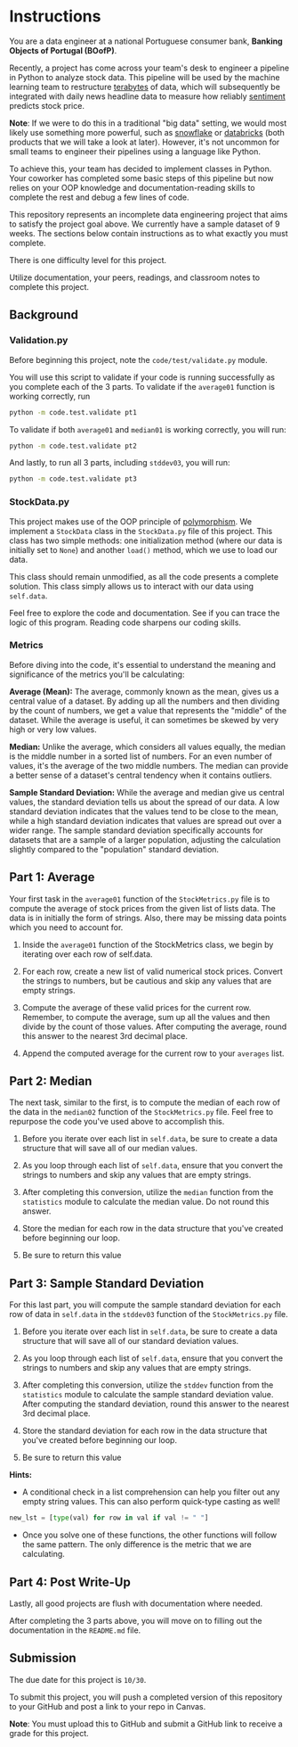 # Instructions

You are a data engineer at a national Portuguese consumer bank, **Banking Objects of Portugal (BOofP)**.

Recently, a project has come across your team's desk to engineer a pipeline in Python to analyze stock data. This pipeline will be used by the machine learning team to restructure [terabytes](https://www.youtube.com/watch?v=-aYat9357mE) of data, which will subsequently be integrated with daily news headline data to measure how reliably [sentiment](https://aws.amazon.com/what-is/sentiment-analysis/) predicts stock price.

**Note**: If we were to do this in a traditional "big data" setting, we would most likely use something more powerful, such as [snowflake](https://docs.snowflake.com/en/user-guide/data-pipelines-intro) or [databricks](https://azure.microsoft.com/en-us/products/databricks) (both products that we will take a look at later). However, it's not uncommon for small teams to engineer their pipelines using a language like Python.

To achieve this, your team has decided to implement classes in Python. Your coworker has completed some basic steps of this pipeline but now relies on your OOP knowledge and documentation-reading skills to complete the rest and debug a few lines of code.

This repository represents an incomplete data engineering project that aims to satisfy the project goal above. We currently have a sample dataset of 9 weeks. The sections below contain instructions as to what exactly you must complete.

There is one difficulty level for this project.

Utilize documentation, your peers, readings, and classroom notes to complete this project. 

## Background

### Validation.py

Before beginning this project, note the `code/test/validate.py` module. 

You will use this script to validate if your code is running successfully as you complete each of the 3 parts. To validate if the `average01` function is working correctly, run

```bash
python -m code.test.validate pt1
```

To validate if both `average01` and `median01` is working correctly, you will run:

```bash
python -m code.test.validate pt2
```

And lastly, to run all 3 parts, including `stddev03`, you will run:

```bash
python -m code.test.validate pt3
```

### StockData.py

This project makes use of the OOP principle of [polymorphism](https://www.w3schools.com/python/python_polymorphism.asp). We implement a `StockData` class in the `StockData.py` file of this project. This class has two simple methods: one initialization method (where our data is initially set to `None`) and another `load()` method, which we use to load our data.

This class should remain unmodified, as all the code presents a complete solution. This class simply allows us to interact with our data using `self.data`.

Feel free to explore the code and documentation. See if you can trace the logic of this program. Reading code sharpens our coding skills.

### Metrics

Before diving into the code, it's essential to understand the meaning and significance of the metrics you'll be calculating:

**Average (Mean):**
The average, commonly known as the mean, gives us a central value of a dataset. By adding up all the numbers and then dividing by the count of numbers, we get a value that represents the "middle" of the dataset. While the average is useful, it can sometimes be skewed by very high or very low values.

**Median:**
Unlike the average, which considers all values equally, the median is the middle number in a sorted list of numbers. For an even number of values, it's the average of the two middle numbers. The median can provide a better sense of a dataset's central tendency when it contains outliers.

**Sample Standard Deviation:**
While the average and median give us central values, the standard deviation tells us about the spread of our data. A low standard deviation indicates that the values tend to be close to the mean, while a high standard deviation indicates that values are spread out over a wider range. The sample standard deviation specifically accounts for datasets that are a sample of a larger population, adjusting the calculation slightly compared to the "population" standard deviation.
 
## Part 1: Average

Your first task in the `average01` function of the `StockMetrics.py` file is to compute the average of stock prices from the given list of lists data. The data is in initially the form of strings. Also, there may be missing data points which you need to account for. 

1. Inside the `average01` function of the StockMetrics class, we begin by iterating over each row of self.data.

2. For each row, create a new list of valid numerical stock prices. Convert the strings to numbers, but be cautious and skip any values that are empty strings.

3. Compute the average of these valid prices for the current row. Remember, to compute the average, sum up all the values and then divide by the count of those values. After computing the average, round this answer to the nearest 3rd decimal place.

4. Append the computed average for the current row to your `averages` list.

## Part 2: Median

The next task, similar to the first, is to compute the median of each row of the data in the `median02` function of the `StockMetrics.py` file. Feel free to repurpose the code you've used above to accomplish this.

1. Before you iterate over each list in `self.data`, be sure to create a data structure that will save all of our median values.

2. As you loop through each list of `self.data`, ensure that you convert the strings to numbers and skip any values that are empty strings.

3. After completing this conversion, utilize the `median` function from the `statistics` module to calculate the median value. Do not round this answer.

4. Store the median for each row in the data structure that you've created before beginning our loop.

5. Be sure to return this value

## Part 3: Sample Standard Deviation

For this last part, you will compute the sample standard deviation for each row of data in `self.data` in the `stddev03` function of the `StockMetrics.py` file.

1. Before you iterate over each list in `self.data`, be sure to create a data structure that will save all of our standard deviation values.

2. As you loop through each list of `self.data`, ensure that you convert the strings to numbers and skip any values that are empty strings.

3. After completing this conversion, utilize the `stddev` function from the `statistics` module to calculate the sample standard deviation value. After computing the standard deviation, round this answer to the nearest 3rd decimal place.

4. Store the standard deviation for each row in the data structure that you've created before beginning our loop.

5. Be sure to return this value


**Hints:**

* A conditional check in a list comprehension can help you filter out any empty string values. This can also perform quick-type casting as well! 

```python
new_lst = [type(val) for row in val if val != " "]
```

* Once you solve one of these functions, the other functions will follow the same pattern. The only difference is the metric that we are calculating.

## Part 4: Post Write-Up

Lastly, all good projects are flush with documentation where needed.

After completing the 3 parts above, you will move on to filling out the documentation in the `README.md` file. 

## Submission

The due date for this project is `10/30`.

To submit this project, you will push a completed version of this repository to your GitHub and post a link to your repo in Canvas.

**Note**: You must upload this to GitHub and submit a GitHub link to receive a grade for this project.
